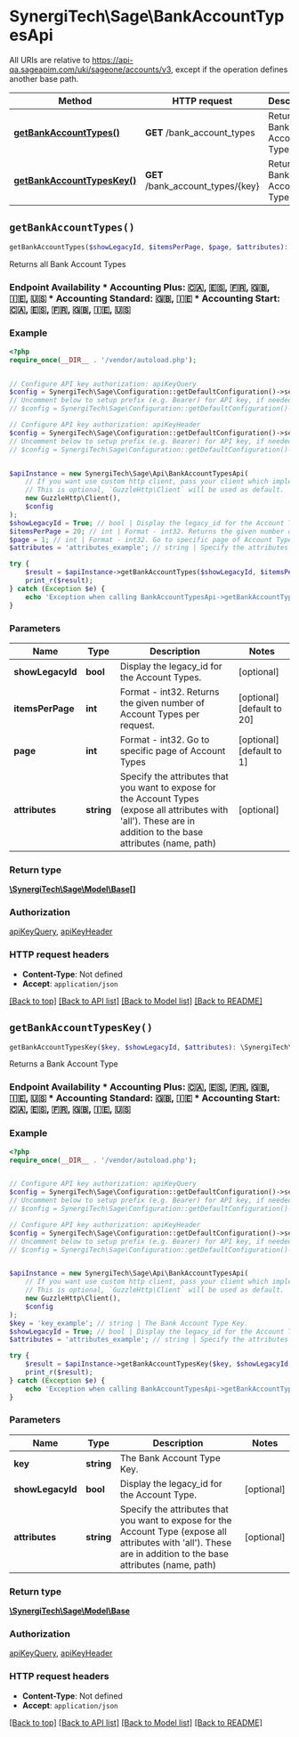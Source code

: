 # SynergiTech\Sage\BankAccountTypesApi

All URIs are relative to https://api-qa.sageapim.com/uki/sageone/accounts/v3, except if the operation defines another base path.

| Method | HTTP request | Description |
| ------------- | ------------- | ------------- |
| [**getBankAccountTypes()**](BankAccountTypesApi.md#getBankAccountTypes) | **GET** /bank_account_types | Returns all Bank Account Types |
| [**getBankAccountTypesKey()**](BankAccountTypesApi.md#getBankAccountTypesKey) | **GET** /bank_account_types/{key} | Returns a Bank Account Type |


## `getBankAccountTypes()`

```php
getBankAccountTypes($showLegacyId, $itemsPerPage, $page, $attributes): \SynergiTech\Sage\Model\Base[]
```

Returns all Bank Account Types

### Endpoint Availability  * Accounting Plus: 🇨🇦, 🇪🇸, 🇫🇷, 🇬🇧, 🇮🇪, 🇺🇸 * Accounting Standard: 🇬🇧, 🇮🇪 * Accounting Start: 🇨🇦, 🇪🇸, 🇫🇷, 🇬🇧, 🇮🇪, 🇺🇸

### Example

```php
<?php
require_once(__DIR__ . '/vendor/autoload.php');


// Configure API key authorization: apiKeyQuery
$config = SynergiTech\Sage\Configuration::getDefaultConfiguration()->setApiKey('subscription-key', 'YOUR_API_KEY');
// Uncomment below to setup prefix (e.g. Bearer) for API key, if needed
// $config = SynergiTech\Sage\Configuration::getDefaultConfiguration()->setApiKeyPrefix('subscription-key', 'Bearer');

// Configure API key authorization: apiKeyHeader
$config = SynergiTech\Sage\Configuration::getDefaultConfiguration()->setApiKey('Ocp-Apim-Subscription-Key', 'YOUR_API_KEY');
// Uncomment below to setup prefix (e.g. Bearer) for API key, if needed
// $config = SynergiTech\Sage\Configuration::getDefaultConfiguration()->setApiKeyPrefix('Ocp-Apim-Subscription-Key', 'Bearer');


$apiInstance = new SynergiTech\Sage\Api\BankAccountTypesApi(
    // If you want use custom http client, pass your client which implements `GuzzleHttp\ClientInterface`.
    // This is optional, `GuzzleHttp\Client` will be used as default.
    new GuzzleHttp\Client(),
    $config
);
$showLegacyId = True; // bool | Display the legacy_id for the Account Types.
$itemsPerPage = 20; // int | Format - int32. Returns the given number of Account Types per request.
$page = 1; // int | Format - int32. Go to specific page of Account Types
$attributes = 'attributes_example'; // string | Specify the attributes that you want to expose for the Account Types (expose all attributes with 'all'). These are in addition to the base attributes (name, path)

try {
    $result = $apiInstance->getBankAccountTypes($showLegacyId, $itemsPerPage, $page, $attributes);
    print_r($result);
} catch (Exception $e) {
    echo 'Exception when calling BankAccountTypesApi->getBankAccountTypes: ', $e->getMessage(), PHP_EOL;
}
```

### Parameters

| Name | Type | Description  | Notes |
| ------------- | ------------- | ------------- | ------------- |
| **showLegacyId** | **bool**| Display the legacy_id for the Account Types. | [optional] |
| **itemsPerPage** | **int**| Format - int32. Returns the given number of Account Types per request. | [optional] [default to 20] |
| **page** | **int**| Format - int32. Go to specific page of Account Types | [optional] [default to 1] |
| **attributes** | **string**| Specify the attributes that you want to expose for the Account Types (expose all attributes with &#39;all&#39;). These are in addition to the base attributes (name, path) | [optional] |

### Return type

[**\SynergiTech\Sage\Model\Base[]**](../Model/Base.md)

### Authorization

[apiKeyQuery](../../README.md#apiKeyQuery), [apiKeyHeader](../../README.md#apiKeyHeader)

### HTTP request headers

- **Content-Type**: Not defined
- **Accept**: `application/json`

[[Back to top]](#) [[Back to API list]](../../README.md#endpoints)
[[Back to Model list]](../../README.md#models)
[[Back to README]](../../README.md)

## `getBankAccountTypesKey()`

```php
getBankAccountTypesKey($key, $showLegacyId, $attributes): \SynergiTech\Sage\Model\Base
```

Returns a Bank Account Type

### Endpoint Availability  * Accounting Plus: 🇨🇦, 🇪🇸, 🇫🇷, 🇬🇧, 🇮🇪, 🇺🇸 * Accounting Standard: 🇬🇧, 🇮🇪 * Accounting Start: 🇨🇦, 🇪🇸, 🇫🇷, 🇬🇧, 🇮🇪, 🇺🇸

### Example

```php
<?php
require_once(__DIR__ . '/vendor/autoload.php');


// Configure API key authorization: apiKeyQuery
$config = SynergiTech\Sage\Configuration::getDefaultConfiguration()->setApiKey('subscription-key', 'YOUR_API_KEY');
// Uncomment below to setup prefix (e.g. Bearer) for API key, if needed
// $config = SynergiTech\Sage\Configuration::getDefaultConfiguration()->setApiKeyPrefix('subscription-key', 'Bearer');

// Configure API key authorization: apiKeyHeader
$config = SynergiTech\Sage\Configuration::getDefaultConfiguration()->setApiKey('Ocp-Apim-Subscription-Key', 'YOUR_API_KEY');
// Uncomment below to setup prefix (e.g. Bearer) for API key, if needed
// $config = SynergiTech\Sage\Configuration::getDefaultConfiguration()->setApiKeyPrefix('Ocp-Apim-Subscription-Key', 'Bearer');


$apiInstance = new SynergiTech\Sage\Api\BankAccountTypesApi(
    // If you want use custom http client, pass your client which implements `GuzzleHttp\ClientInterface`.
    // This is optional, `GuzzleHttp\Client` will be used as default.
    new GuzzleHttp\Client(),
    $config
);
$key = 'key_example'; // string | The Bank Account Type Key.
$showLegacyId = True; // bool | Display the legacy_id for the Account Type.
$attributes = 'attributes_example'; // string | Specify the attributes that you want to expose for the Account Type (expose all attributes with 'all'). These are in addition to the base attributes (name, path)

try {
    $result = $apiInstance->getBankAccountTypesKey($key, $showLegacyId, $attributes);
    print_r($result);
} catch (Exception $e) {
    echo 'Exception when calling BankAccountTypesApi->getBankAccountTypesKey: ', $e->getMessage(), PHP_EOL;
}
```

### Parameters

| Name | Type | Description  | Notes |
| ------------- | ------------- | ------------- | ------------- |
| **key** | **string**| The Bank Account Type Key. | |
| **showLegacyId** | **bool**| Display the legacy_id for the Account Type. | [optional] |
| **attributes** | **string**| Specify the attributes that you want to expose for the Account Type (expose all attributes with &#39;all&#39;). These are in addition to the base attributes (name, path) | [optional] |

### Return type

[**\SynergiTech\Sage\Model\Base**](../Model/Base.md)

### Authorization

[apiKeyQuery](../../README.md#apiKeyQuery), [apiKeyHeader](../../README.md#apiKeyHeader)

### HTTP request headers

- **Content-Type**: Not defined
- **Accept**: `application/json`

[[Back to top]](#) [[Back to API list]](../../README.md#endpoints)
[[Back to Model list]](../../README.md#models)
[[Back to README]](../../README.md)

